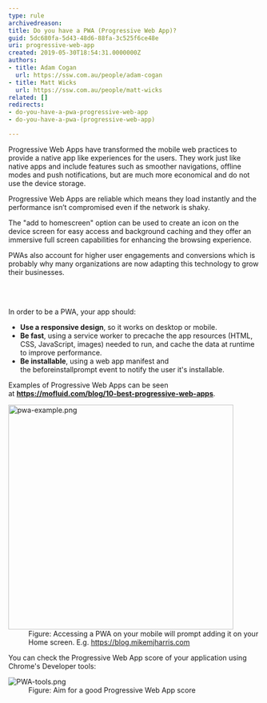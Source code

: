 ```yaml
---
type: rule
archivedreason: 
title: Do you have a PWA (Progressive Web App)?
guid: 5dc680fa-5d43-48d6-88fa-3c525f6ce48e
uri: progressive-web-app
created: 2019-05-30T18:54:31.0000000Z
authors:
- title: Adam Cogan
  url: https://ssw.com.au/people/adam-cogan
- title: Matt Wicks
  url: https://ssw.com.au/people/matt-wicks
related: []
redirects:
- do-you-have-a-pwa-progressive-web-app
- do-you-have-a-pwa-(progressive-web-app)

---
```



<p class="ssw15-rteElement-P">Progressive Web Apps have transformed the mobile web practices to provide a native app like experiences for the users. They work just like native apps and include features such as smoother navigations, offline modes and push notifications, but are much more economical and do not use the device storage.<br></p><div><div><p class="ssw15-rteElement-P">​​Progressive Web Apps ​are reliable which means they load instantly and the performance isn’t compromised even if the network is shaky.</p><p class="ssw15-rteElement-P">The &quot;add to homescreen&quot; option can be used to create an icon on the device screen for easy access and background caching and they offer an immersive full screen capabilities for enhancing the browsing experience.</p></div><div><p class="ssw15-rteElement-P">PWAs also account for higher user engagements and conversions which is probably why many organizations are now adapting this technology to grow their businesses.<span style="color&#58;#444444;">​</span></p></div></div>
<br><excerpt class='endintro'></excerpt><br>
<p>​In order&#160;to be a PWA, your app should&#58;<br></p><ul><li>
      <b>Use a responsive design</b>, so it works on desktop or mobile.</li><li>
      <b>Be fast</b>, using a service worker to precache the app resources (HTML, CSS, JavaScript, images) needed to run, and cache the​&#160;data at runtime to improve performance.<br></li><li>
      <b>Be installable</b>, using a web app manifest and the&#160;beforeinstallprompt&#160;event to notify the user it's installable.​<br></li></ul><p>Examples of Progressive Web Apps can be seen at&#160;<a href="https&#58;//mofluid.com/blog/10-best-progressive-web-apps/"><b>https&#58;//mofluid.com/blog/10-best-progressive-web-apps</b></a>.​<br></p><dl class="image"><dt>
   <img src="/PublishingImages/pwa-example.png" alt="pwa-example.png" style="width&#58;450px;" /><br></dt><dd>Figure&#58; Accessing a PWA on your mobile will prompt adding it on your Home s​creen. E.g.&#160;<a href="https&#58;//blog.mikemjharris.com/">https&#58;//blog.mikemjharris.com</a><br></dd>
</dl>You can check the Progressive Web App score of your application using Chrome's Developer tools&#58;<br> 
<p></p><dl class="image"><dt>
      <img src="/PublishingImages/PWA-tools.png" alt="PWA-tools.png" />​</dt><dd>Figure&#58; Aim for a good Progressive Web App score</dd></dl>


